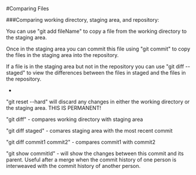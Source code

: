#Comparing Files

###Comparing working directory, staging area, and repository:

You can use "git add fileName" to copy a file from the working directory to the staging area.

Once in the staging area you can commit this file using "git commit" to copy the files in the staging area into the repository.

If a file is in the staging area but not in the repository you can use "git diff --staged" to view the differences between the files in staged and the files in the repository.

-

"git reset --hard" will discard any changes in either the working directory or the staging area. THIS IS PERMANENT!

"git diff" - compares working directory with staging area

"git diff staged" - comares staging area with the most recent commit

"git diff commit1 commit2" - compares commit1 with commit2

"git show commitId" - will show the changes between this commit and its parent. Useful after a merge when the commit history of one person is interweaved with the commit history of another person.
